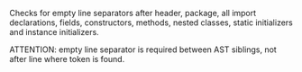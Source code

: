 Checks for empty line separators after header, package, all import
declarations, fields, constructors, methods, nested classes, static
initializers and instance initializers.

ATTENTION: empty line separator is required between AST siblings, not
after line where token is found.